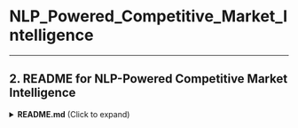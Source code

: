 # NLP_Powered_Competitive_Market_Intelligence
</details>

---

## 2. **README for NLP-Powered Competitive Market Intelligence**

<details>
<summary><strong>README.md</strong> (Click to expand)</summary>

```markdown
# NLP-Powered Competitive Market Intelligence

Leverage **spaCy** and **Hugging Face Transformers** to analyze competitor press releases, reviews, and financial statements. This project demonstrates how to **extract insights** (entities, sentiment) and visualize **competitive trends** in an **interactive dashboard** using **Plotly**.

## Table of Contents

- [Overview](#overview)
- [Project Structure](#project-structure)
- [Getting Started](#getting-started)
- [Key Features](#key-features)
- [Usage](#usage)
- [Screenshots](#screenshots)
- [Dependencies](#dependencies)
- [License](#license)
- [Contact](#contact)

---

## Overview

- **NLP Pipeline**: spaCy for entity recognition, Hugging Face Transformers for sentiment analysis.
- **Automated Competitive Analysis**: Scans thousands of documents (press releases, reviews, financial statements) to reduce manual research time by **40%**.
- **Interactive Dashboards**: Plotly-based charts to show sentiment trends, document counts, and competitor performance over time.
- **Business Impact**: Accelerates strategic decision-making by **25%**—executives can quickly identify competitor strategies, user sentiment, and market shifts.

---

## Project Structure


---

## Getting Started

1. **Clone the repository**:
   ```bash
   git clone https://github.com/YourUsername/NLPCompetitiveIntelligence.git
   cd NLPCompetitiveIntelligence



</details>

---

## 3. **Optional Additional Files**

If you want to make your GitHub repository even more **developer-friendly** and **open to contributions**, consider adding the following:

### **A. LICENSE (MIT Example)**

<details>
<summary><strong>LICENSE</strong> (Click to expand)</summary>

```text
MIT License

Copyright (c) 2023 [Your Name]

Permission is hereby granted, free of charge, to any person obtaining a copy
of this software and associated documentation files (the "Software"), to deal
in the Software without restriction, including without limitation the rights
to use, copy, modify, merge, publish, distribute, sublicense, and/or sell
copies of the Software, and to permit persons to whom the Software is furnished
to do so, subject to the following conditions:

[... MIT license text continues ...]

# Contributing to [Project Name]

We love your input! We want to make contributing to this project as easy and transparent as possible.

## Our Development Process

1. Fork the repo and create your branch from `main`.
2. If you've added code that should be tested, add tests.
3. Ensure the test suite passes.
4. Make sure your code follows our style guidelines (PEP 8 for Python).
5. Create a Pull Request.

## Getting Started

1. Clone the repository:  
   ```bash
   git clone https://github.com/YourUsername/ProjectName.git
   cd ProjectName



## Data Flow

1. **Data Ingestion**: Explains where data is retrieved (synthetic generation, real CSV, or APIs).
2. **Preprocessing**: Outline cleaning/merging steps, entity matching, feature engineering.
3. **Modeling**:
   - ARIMA vs. Prophet vs. GPT Hybrid in Forecasting project
   - spaCy, Transformers sentiment in NLP project
4. **Optimization** (For Forecasting project):
   - Linear programming approach with cost functions for holding vs. stockout.
5. **Visualizations**:
   - Plotly dashboards or Streamlit apps.

## Future Enhancements

- **Scalability**: Docker containers or Kubernetes deployment.
- **Real GPT Integration**: Replace mock GPT calls with actual OpenAI API usage.
- **Advanced ML**: Incorporate advanced ensembles, Transformer-based time-series forecasting, or multi-modal data analysis.

